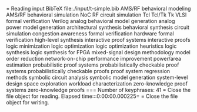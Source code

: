 =	Reading input BibTeX file:./input/t-simple.bib
AMS/RF behavioral modeling
AMS/RF behavioral simulation
NoC
RF circuit simulation
Tcl
Tcl/Tk
Tk
VLSI formal verification
Verilog
analog behavioral model generation
analog power model generation
architectural synthesis
behavioral synthesis
circuit simulation
congestion awareness
formal verification
hardware formal verification
high-level synthesis
interactive proof systems
interactive proofs
logic minimization
logic optimization
logic optimization heuristics
logic synthesis
logic synthesis for FPGA
mixed-signal design methodology
model order reduction
network-on-chip
performance improvement
power/area estimation
probabilistic proof systems
probabilistically checkable proof systems
probabilistically checkable proofs
proof system
regression methods
symbolic circuit analysis
symbolic model generation
system-level design space exploration
workload characterization
zero-knowledge proof systems
zero-knowledge proofs
===	Number of keyphrases: 41
=	Close the file object for reading.
Elapsed time:::0:00:00.000225=
=	Close the file object for writing.
